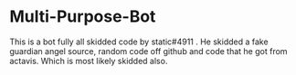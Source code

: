 # Multi-Purpose-Bot
This is a bot fully all skidded code by static#4911 . He skidded a fake guardian angel source, random code off github and code that he got from actavis. Which is most likely skidded also.
